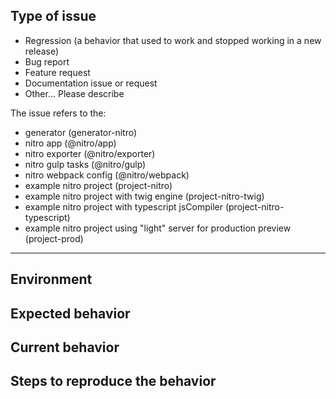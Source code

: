 <!--
Thanks for taking the time to submit an issue
Before creating an issue please make sure you are using:

* the latest version of generator-nitro
* use the search feature to ensure that the issue hasn't been reported before.
-->

## Type of issue

<!-- Choose the right options and remove others -->

- Regression (a behavior that used to work and stopped working in a new release)
- Bug report
- Feature request
- Documentation issue or request
- Other... Please describe

The issue refers to the:

- generator (generator-nitro)
- nitro app (@nitro/app)
- nitro exporter (@nitro/exporter)
- nitro gulp tasks (@nitro/gulp)
- nitro webpack config (@nitro/webpack)
- example nitro project (project-nitro)
- example nitro project with twig engine (project-nitro-twig)
- example nitro project with typescript jsCompiler (project-nitro-typescript)
- example nitro project using "light" server for production preview (project-prod)

<!-- Please delete the rest of the template if it's not a bug report -->

---

## Environment

<!--
Tell us which operating system you are using, as well as which versions of Node.js,
npm you are using and give us some information about your dev dependencies.
Run the following in your project root to get it quickly:

```
node -e "var os=require('os');console.log('Node.js ' + process.version + '\n' + os.platform() + ' ' + os.release())"
npm --version
node -p "require('./package.json').devDependencies" | grep nitro
```
-->

## Expected behavior

<!-- Description over here -->

## Current behavior

<!-- Description over here -->

## Steps to reproduce the behavior

<!-- Description over here -->
